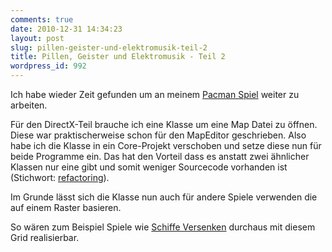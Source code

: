 ```yaml
---
comments: true
date: 2010-12-31 14:34:23
layout: post
slug: pillen-geister-und-elektromusik-teil-2
title: Pillen, Geister und Elektromusik - Teil 2
wordpress_id: 992
---
```


Ich habe wieder Zeit gefunden um an meinem [Pacman Spiel](http://phansch.net/2010/11/04/pillen-geister-und-elektromusik) weiter zu arbeiten.

Für den DirectX-Teil brauche ich eine Klasse um eine Map Datei zu öffnen. Diese war praktischerweise schon für den MapEditor geschrieben. Also habe ich die Klasse in ein Core-Projekt verschoben und setze diese nun für beide Programme ein.
Das hat den Vorteil dass es anstatt zwei ähnlicher Klassen nur eine gibt und somit weniger Sourcecode vorhanden ist (Stichwort: [refactoring](http://en.wikipedia.org/wiki/Code_refactoring)).

Im Grunde lässt sich die Klasse nun auch für andere Spiele verwenden die auf einem Raster basieren. 

So wären zum Beispiel Spiele wie [Schiffe Versenken](http://phansch.net/2010/03/12/c-schiffe-versenken-uberlegungen) durchaus mit diesem Grid realisierbar.


